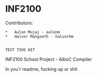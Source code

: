 INF2100
=======
Contributors:

	*	Aulon Mujaj - aulonm
	*	Halvor Mangseth - halvorhm
	
	
	TEST TIHS HIT



INF2100 School Project - AlboC Compiler

In you'r readme, fucking up ur shit
